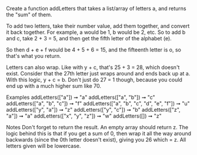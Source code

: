 Create a function addLetters that takes a list/array of letters a, and returns the "sum" of them.

To add two letters, take their number value, add them together, and convert it back together. For example, a would be 1, b would be 2, etc. So to add b and c, take 2 + 3 = 5, and then get the fifth letter of the alphabet (e).

So then d + e + f would be 4 + 5 + 6 = 15, and the fifteenth letter is o, so that's what you return.

Letters can also wrap. Like with y + c, that's 25 + 3 = 28, which doesn't exist. Consider that the 27th letter just wraps around and ends back up at a. With this logic, y + c = b. Don't just do 27 = 1 though, because you could end up with a much higher sum like 70.

Examples
addLetters(["a"]) ➞ "a"
addLetters(["a", "b"]) ➞ "c"
addLetters(["a", "b", "c"]) ➞ "f"
addLetters(["a", "b", "c", "d", "e", "f"]) ➞ "u"
addLetters(["y", "a"]) ➞ "z"
addLetters(["y", "c"]) ➞ "b"
addLetters(["z", "a"]) ➞ "a"
addLetters(["x", "y", "z"]) ➞ "w"
addLetters([]) ➞ "z"

Notes
Don't forget to return the result.
An empty array should return z. The logic behind this is that if you get a sum of 0, then wrap it all the way around backwards (since the 0th letter doesn't exist), giving you 26 which = z.
All letters given will be lowercase.